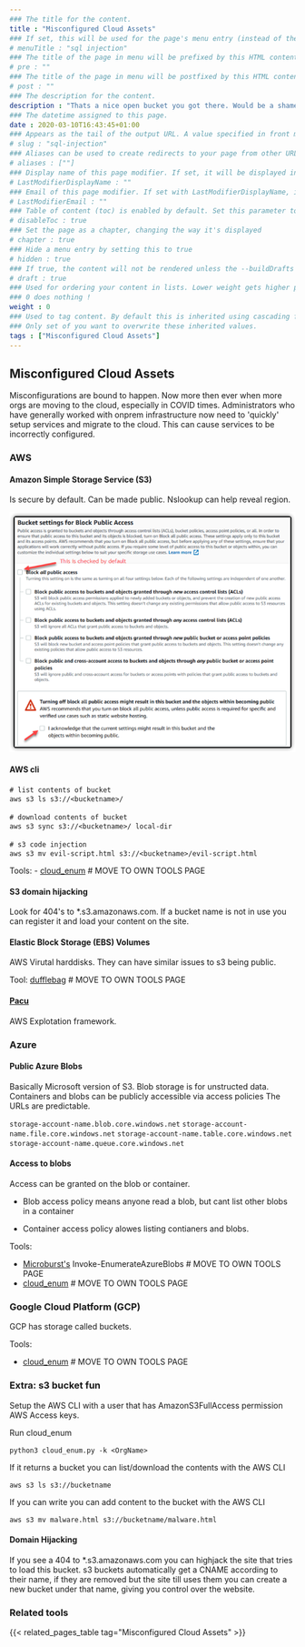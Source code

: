 ```yaml
---
### The title for the content.
title : "Misconfigured Cloud Assets"
### If set, this will be used for the page's menu entry (instead of the `title` attribute)
# menuTitle : "sql injection"
### The title of the page in menu will be prefixed by this HTML content
# pre : ""
### The title of the page in menu will be postfixed by this HTML content
# post : ""
### The description for the content.
description : "Thats a nice open bucket you got there. Would be a shame if someone peaked inside."
### The datetime assigned to this page.
date : 2020-03-10T16:43:45+01:00
### Appears as the tail of the output URL. A value specified in front matter will override the segment of the URL based on the filename.
# slug : "sql-injection"
### Aliases can be used to create redirects to your page from other URLs.
# aliases : [""]
### Display name of this page modifier. If set, it will be displayed in the footer.
# LastModifierDisplayName : ""
### Email of this page modifier. If set with LastModifierDisplayName, it will be displayed in the footer
# LastModifierEmail : ""
### Table of content (toc) is enabled by default. Set this parameter to true to disable it.
# disableToc : true
### Set the page as a chapter, changing the way it's displayed
# chapter : true
### Hide a menu entry by setting this to true
# hidden : true
### If true, the content will not be rendered unless the --buildDrafts flag is passed to the hugo command.
# draft : true
### Used for ordering your content in lists. Lower weight gets higher precedence. So content with lower weight will come first.
### 0 does nothing !
weight : 0
### Used to tag content. By default this is inherited using cascading from _index.md files
### Only set of you want to overwrite these inherited values.
tags : ["Misconfigured Cloud Assets"]
---
```


## Misconfigured Cloud Assets

Misconfigurations are bound to happen. Now more then ever when more orgs are moving to the cloud, especially in COVID times. Administrators who have generally worked with onprem infrastructure now need to 'quickly' setup services and migrate to the cloud. This can cause services to be incorrectly configured.

### AWS

#### Amazon Simple Storage Service (S3)

Is secure by default. Can be made public. Nslookup can help reveal region.

![Public S3](images/public-s3.png)

#### AWS cli

```
# list contents of bucket
aws s3 ls s3://<bucketname>/

# download contents of bucket
aws s3 sync s3://<bucketname>/ local-dir

# s3 code injection
aws s3 mv evil-script.html s3://<bucketname>/evil-script.html
```

Tools: 
    - [cloud_enum](https://github.com/initstring/cloud_enum) # MOVE TO OWN TOOLS PAGE

#### S3 domain hijacking

Look for 404's to *.s3.amazonaws.com. If a bucket name is not in use you can register it and load your content on the site.

#### Elastic Block Storage (EBS) Volumes

AWS Virutal harddisks. They can have similar issues to s3 being public.

Tool: [dufflebag](https://github.com/bishopfox/dufflebag) # MOVE TO OWN TOOLS PAGE

#### [Pacu](https://github.com/RhinoSecurityLabs/pacu)

AWS Explotation framework.

### Azure

#### Public Azure Blobs

Basically Microsoft version of S3. Blob storage is for unstructed data. Containers and blobs can be publicly accessible via access policies The URLs are predictable.

`storage-account-name.blob.core.windows.net`
`storage-account-name.file.core.windows.net`
`storage-account-name.table.core.windows.net`
`storage-account-name.queue.core.windows.net`

#### Access to blobs

Access can be granted on the blob or container.

- Blob access policy means anyone read a blob, but cant list other blobs in a container

- Container access policy alowes listing contianers and blobs.

Tools: 
- [Microburst's](https://github.com/NetSPI/MicroBurst) Invoke-EnumerateAzureBlobs  # MOVE TO OWN TOOLS PAGE
- [cloud_enum](https://github.com/initstring/cloud_enum) # MOVE TO OWN TOOLS PAGE

### Google Cloud Platform (GCP)

GCP has storage called buckets. 

Tools:
  - [cloud_enum](https://github.com/initstring/cloud_enum)  # MOVE TO OWN TOOLS PAGE


### Extra: s3 bucket fun

Setup the AWS CLI with a user that has AmazonS3FullAccess permission AWS Access keys.

Run cloud_enum

```
python3 cloud_enum.py -k <OrgName>
```

If it returns a bucket you can list/download the contents with the AWS CLI

```
aws s3 ls s3://bucketname
```

If you can write you can add content to the bucket with the AWS CLI

```
aws s3 mv malware.html s3://bucketname/malware.html
```

#### Domain Hijacking

If you see a 404 to *.s3.amazonaws.com you can highjack the site that tries to load this bucket.
s3 buckets automatically get a CNAME according to their name, if they are removed but the site till uses them you can create a new bucket under that name, giving you control over the website.


### Related tools

{{< related_pages_table tag="Misconfigured Cloud Assets" >}}
